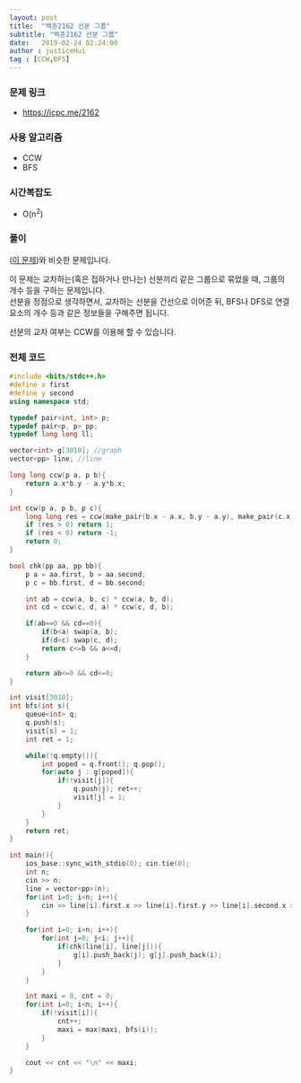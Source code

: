 ```yaml
---
layout: post
title:  "백준2162 선분 그룹"
subtitle: "백준2162 선분 그룹"
date:   2019-02-24 02:24:00
author : justiceHui
tag : [CCW,BFS]
---
```


### 문제 링크
* https://icpc.me/2162

### 사용 알고리즘
* CCW
* BFS

### 시간복잡도
* O(n<sup>2</sup>)

### 풀이
(<a href = "https://justicehui.github.io/2019/02/24/BOJ10216/">이 문제</a>)와 비슷한 문제입니다.

이 문제는 교차하는(혹은 접하거나 만나는) 선분끼리 같은 그룹으로 묶었을 때, 그룹의 개수 등을 구하는 문제입니다.<br>
선분을 정점으로 생각하면서, 교차하는 선분을 간선으로 이어준 뒤, BFS나 DFS로 연결 요소의 개수 등과 같은 정보들을 구해주면 됩니다.

선분의 교차 여부는 CCW를 이용해 할 수 있습니다.

### 전체 코드
```cpp
#include <bits/stdc++.h>
#define x first
#define y second
using namespace std;

typedef pair<int, int> p;
typedef pair<p, p> pp;
typedef long long ll;

vector<int> g[3010]; //graph
vector<pp> line; //line

long long ccw(p a, p b){
	return a.x*b.y - a.y*b.x;
}

int ccw(p a, p b, p c){
	long long res = ccw(make_pair(b.x - a.x, b.y - a.y), make_pair(c.x - a.x, c.y - a.y));
	if (res > 0) return 1;
	if (res < 0) return -1;
	return 0;
}

bool chk(pp aa, pp bb){
	p a = aa.first, b = aa.second;
	p c = bb.first, d = bb.second;

	int ab = ccw(a, b, c) * ccw(a, b, d);
	int cd = ccw(c, d, a) * ccw(c, d, b);

	if(ab==0 && cd==0){
		if(b<a) swap(a, b);
		if(d<c) swap(c, d);
		return c<=b && a<=d;
	}

	return ab<=0 && cd<=0;
}

int visit[3010];
int bfs(int s){
	queue<int> q;
	q.push(s);
	visit[s] = 1;
	int ret = 1;

	while(!q.empty()){
		int poped = q.front(); q.pop();
		for(auto j : g[poped]){
			if(!visit[j]){
				q.push(j); ret++;
				visit[j] = 1;
			}
		}
	}
	return ret;
}

int main(){
	ios_base::sync_with_stdio(0); cin.tie(0);
	int n;
	cin >> n;
	line = vector<pp>(n);
	for(int i=0; i<n; i++){
		cin >> line[i].first.x >> line[i].first.y >> line[i].second.x >> line[i].second.y;
	}

	for(int i=0; i<n; i++){
		for(int j=0; j<i; j++){
			if(chk(line[i], line[j])){
				g[i].push_back(j); g[j].push_back(i);
			}
		}
	}

	int maxi = 0, cnt = 0;
	for(int i=0; i<n; i++){
		if(!visit[i]){
			cnt++;
			maxi = max(maxi, bfs(i));
		}
	}

	cout << cnt << "\n" << maxi;
}
```
